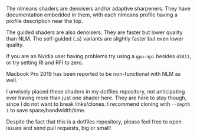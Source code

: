 The nlmeans shaders are denoisers and/or adaptive sharpeners. They have documentation embedded in them, with each nlmeans profile having a profile description near the top. 

The guided shaders are also denoisers. They are faster but lower quality than NLM. The self-guided (_s) variants are slightly faster but even lower quality.

If you are an Nvidia user having problems try using a `gpu-api` besides `d3d11`, or try setting RI and RFI to zero.

Macbook Pro 2019 has been reported to be non-functional with NLM as well.

I unwisely placed these shaders in my dotfiles repository, not anticipating ever having more than just one shader here. They are here to stay though, since I do not want to break links/clones. I recommend cloning with `--depth 1` to save space/bandwidth/time.

Despite the fact that this is a dotfiles repository, please feel free to open issues and send pull requests, big or small!

